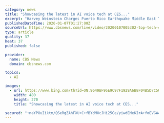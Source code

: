 ```yaml
---
category: news
title: "Showcasing the latest in AI voice tech at CES..."
excerpt: "Harvey Weinstein Charges Puerto Rico Earthquake Middle East Tensions Australia Fires Weinstein Trial NYC March Against Hate Impeachment Updates Golden Globes Winners News US World Politics Entertainment Health MoneyWatch Technology Science Crime Sports Defense chief says U.S. has no plans to withdraw from Iraq Harvey Weinstein faces sexual ..."
publishedDateTime: 2020-01-07T01:27:00Z
sourceUrl: https://www.cbsnews.com/live/video/20200107005302-top-tech-companies-unveiling-their-latest-developments-to-their-ai-voice-technologies/
type: article
quality: 37
heat: 37
published: false

provider:
  name: CBS News
  domain: cbsnews.com

topics:
  - AI

images:
  - url: https://www.bing.com/th?id=ON.9649BF96E9C97F1929A6B8F04B5D7C50
    width: 480
    height: 270
    title: "Showcasing the latest in AI voice tech at CES..."

secured: "+naYP8uIiktm/QSeRgZAhFXU+C+fBYdMOcJHi25Ce/yiwdEMeKIrA+foEVGW4F8EOe7TlTMHsEZLlvHHT5U2ovgrHi2AmXFQvrGoRrvX1ceBJ441MCXpAnhxVXf+U21SzTOuKf/yOCYAtGJcELhPaqn795srcTtiIH1ZSuZAxTml4FIsynPojMtB2BRlS0oTNhblr5hIAKltfwBBW8aiDTk1TkJ9PyL/T+jfX7h7FpVpNjLOzDeQ+HE2HMCbTTio2AGqmx/hkDETS95+22/z/Q==;72qkLFSz1jw3bpMYo+Z25g=="
---
```


